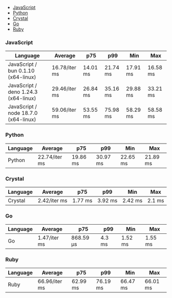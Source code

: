 - [JavaScript](#console-javascript)
- [Python](#console-python)
- [Crystal](#console-crystal)
- [Go](#console-go)
- [Ruby](#console-ruby)

### <a name="console-javascript">JavaScript</a>

| Language                             | Average       | p75      | p99      | Min      | Max      |
| ------------------------------------ | ------------- | -------- | -------- | -------- | -------- |
| JavaScript / bun 0.1.10 (x64-linux)  | 16.78/iter ms | 14.01 ms | 21.74 ms | 17.91 ms | 16.58 ms |
| JavaScript / deno 1.24.3 (x64-linux) | 29.46/iter ms | 26.84 ms | 35.16 ms | 29.88 ms | 33.21 ms |
| JavaScript / node 18.7.0 (x64-linux) | 59.06/iter ms | 53.55 ms | 75.98 ms | 58.29 ms | 58.58 ms |

### <a name="console-python">Python</a>

| Language | Average       | p75      | p99      | Min      | Max      |
| -------- | ------------- | -------- | -------- | -------- | -------- |
| Python   | 22.74/iter ms | 19.86 ms | 30.97 ms | 22.65 ms | 21.89 ms |

### <a name="console-crystal">Crystal</a>

| Language | Average      | p75     | p99     | Min     | Max    |
| -------- | ------------ | ------- | ------- | ------- | ------ |
| Crystal  | 2.42/iter ms | 1.77 ms | 3.92 ms | 2.42 ms | 2.1 ms |

### <a name="console-go">Go</a>

| Language | Average      | p75       | p99    | Min     | Max     |
| -------- | ------------ | --------- | ------ | ------- | ------- |
| Go       | 1.47/iter ms | 868.59 µs | 4.3 ms | 1.52 ms | 1.55 ms |

### <a name="console-ruby">Ruby</a>

| Language | Average       | p75      | p99      | Min      | Max      |
| -------- | ------------- | -------- | -------- | -------- | -------- |
| Ruby     | 66.96/iter ms | 62.99 ms | 76.19 ms | 66.47 ms | 66.01 ms |

